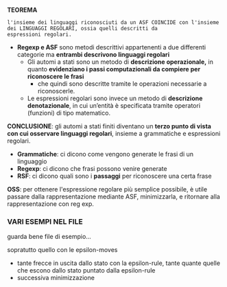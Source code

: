 **TEOREMA**
```
l'insieme dei linguaggi riconosciuti da un ASF COINCIDE con l'insieme dei LINGUAGGI REGOLARI, ossia quelli descritti da
espressioni regolari.
```

- **Regexp e ASF** sono metodi descrittivi appartenenti a due differenti categorie ma **entrambi  descrivono linguaggi regolari**
    - Gli automi a stati sono un metodo di **descrizione operazionale,** in quanto **evidenziano i passi computazionali da compiere per riconoscere le frasi**
        - che quindi sono descritte tramite le operazioni necessarie a riconoscerle.
    - Le espressioni regolari sono invece un metodo di **descrizione denotazionale**, in cui un’entità è specificata tramite operatori (funzioni) di tipo matematico.

**CONCLUSIONE**: gli automi a stati finiti diventano un **terzo punto di vista con cui osservare linguaggi regolari**, insieme a grammatiche e espressioni regolari.

- **Grammatiche**: ci dicono come vengono generate le frasi di un linguaggio
- **Regexp**: ci dicono che frasi possono venire generate
- **RSF**: ci dicono quali sono i **passaggi** per riconoscere una certa frase 

**OSS**: per ottenere l'espressione regolare più semplice possibile, è utile passare dalla rappresentazione mediante ASF, minimizzarla, e ritornare alla rappresentazione con reg exp.

### VARI ESEMPI NEL FILE
guarda bene file di esempio...

sopratutto quello con le epsilon-moves
- tante frecce in uscita dallo stato con la epsilon-rule, tante quante quelle che escono dallo stato puntato dalla epsilon-rule
- successiva minimizzazione